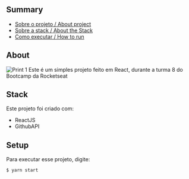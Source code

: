 ## Summary
* [Sobre o projeto / About project](#about)
* [Sobre a stack / About the Stack](#stack)
* [Como executar / How to run](#setup)

## About
![Print 1](https://repository-images.githubusercontent.com/218169233/b6f62d00-fa5d-11e9-8e2a-e3b876bfbd60 "Print")
Este é um simples projeto feito em React, durante a turma 8 do Bootcamp da Rocketseat

## Stack
Este projeto foi criado com:
- ReactJS
- GithubAPI

## Setup
Para executar esse projeto, digite:
```
$ yarn start
```
